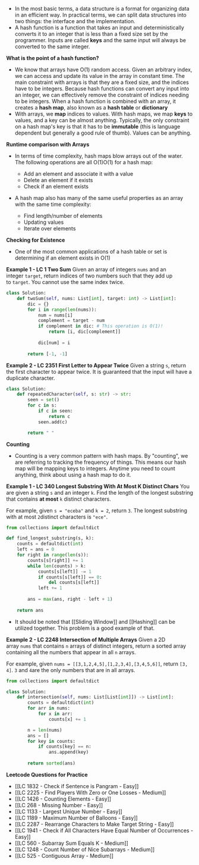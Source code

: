 - In the most basic terms, a data structure is a format for organizing data in an efficient way. In practical terms, we can split data structures into two things: the interface and the implementation.
- A hash function is a function that takes an input and deterministically converts it to an integer that is less than a fixed size set by the programmer. Inputs are called **keys** and the same input will always be converted to the same integer.

**What is the point of a hash function?**
- We know that arrays have O(1) random access. Given an arbitrary index, we can access and update its value in the array in constant time. The main constraint with arrays is that they are a fixed size, and the indices have to be integers. Because hash functions can convert any input into an integer, we can effectively remove the constraint of indices needing to be integers. When a hash function is combined with an array, it creates a **hash map**, also known as a **hash table** or **dictionary**
- With arrays, we **map** indices to values. With hash maps, we map **keys** to values, and a key can be almost anything. Typically, the only constraint on a hash map's key is that it has to be **immutable** (this is language dependent but generally a good rule of thumb). Values can be anything.

**Runtime comparison with Arrays**
- In terms of time complexity, hash maps blow arrays out of the water. The following operations are all O(1)O(1) for a hash map:
	- Add an element and associate it with a value
	- Delete an element if it exists
	- Check if an element exists

- A hash map also has many of the same useful properties as an array with the same time complexity:
	- Find length/number of elements
	- Updating values
	- Iterate over elements

**Checking for Existence**
- One of the most common applications of a hash table or set is determining if an element exists in O(1)

**Example 1 - LC 1 Two Sum**
Given an array of integers `nums` and an integer `target`, return indices of two numbers such that they add up to `target`. You cannot use the same index twice.

```python
class Solution:
    def twoSum(self, nums: List[int], target: int) -> List[int]:
        dic = {}
        for i in range(len(nums)):
            num = nums[i]
            complement = target - num
            if complement in dic: # This operation is O(1)!
                return [i, dic[complement]]
            
            dic[num] = i
        
        return [-1, -1]
```

**Example 2 - LC 2351 First Letter to Appear Twice**
Given a string `s`, return the first character to appear twice. It is guaranteed that the input will have a duplicate character.

```python
class Solution:
    def repeatedCharacter(self, s: str) -> str:
        seen = set()
        for c in s:
            if c in seen:
                return c
            seen.add(c)

        return " "
```

**Counting**
- Counting is a very common pattern with hash maps. By "counting", we are referring to tracking the frequency of things. This means our hash map will be mapping keys to integers. Anytime you need to count anything, think about using a hash map to do it.

**Example 1 - LC 340 Longest Substring With At Most K Distinct Chars**
You are given a string `s` and an integer `k`. Find the length of the longest substring that contains **at most** `k` distinct characters.

For example, given `s = "eceba"` and `k = 2`, return `3`. The longest substring with at most `2`distinct characters is `"ece"`.

```python 
from collections import defaultdict

def find_longest_substring(s, k):
    counts = defaultdict(int)
    left = ans = 0
    for right in range(len(s)):
        counts[s[right]] += 1
        while len(counts) > k:
            counts[s[left]] -= 1
            if counts[s[left]] == 0:
                del counts[s[left]]
            left += 1
        
        ans = max(ans, right - left + 1)
    
    return ans
```

- It should be noted that [[Sliding Window]] and [[Hashing]] can be utilized together. This problem is a good example of that. 

**Example 2 - LC 2248 Intersection of Multiple Arrays**
Given a 2D array `nums` that contains `n` arrays of distinct integers, return a sorted array containing all the numbers that appear in all `n` arrays.

For example, given `nums = [[3,1,2,4,5],[1,2,3,4],[3,4,5,6]]`, return `[3, 4]`. `3` and `4`are the only numbers that are in all arrays.

```python
from collections import defaultdict

class Solution:
    def intersection(self, nums: List[List[int]]) -> List[int]:
        counts = defaultdict(int)
        for arr in nums:
            for x in arr:
                counts[x] += 1

        n = len(nums)
        ans = []
        for key in counts:
            if counts[key] == n:
                ans.append(key)
        
        return sorted(ans)
```





**Leetcode Questions for Practice** 
- [[LC 1832 - Check if Sentence is Pangram - Easy]]
- [[LC 2225 - Find Players With Zero or One Losses - Medium]]
- [[LC 1426 - Counting Elements - Easy]]
- [[LC 268 - Missing Number - Easy]]
- [[LC 1133 - Largest Unique Number - Easy]]
- [[LC 1189 - Maximum Number of Balloons - Easy]]
- [[LC 2287 - Rearrange Characters to Make Target String - Easy]]
- [[LC 1941 - Check if All Characters Have Equal Number of Occurrences - Easy]]
- [[LC 560 - Subarray Sum Equals K - Medium]]
- [[LC 1248 - Count Number of Nice Subarrays - Medium]]
- [[LC 525 - Contiguous Array - Medium]]



